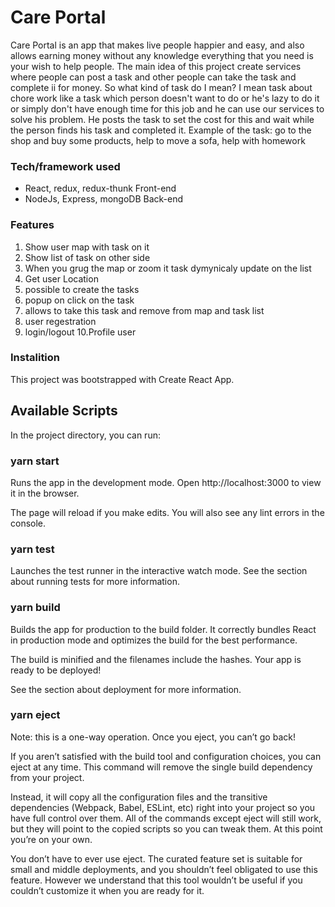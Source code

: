 # Care Portal
Care Portal is an app that makes live people happier and easy, and also allows earning money without any knowledge everything that you need is your wish to help people. The main idea of this project create services where people can post a task and other people can take the task and complete ii for money. So what kind of task do I mean? I mean task about chore work like a task which person doesn't want to do or he's lazy to do it or simply don't have enough time for this job and he can use our services to solve his problem. He posts the task to set the cost for this and wait while the person finds his task and completed it. Example of the task: go to the shop and buy some products, help to move a sofa, help with homework
### Tech/framework used
- React, redux, redux-thunk  Front-end
- NodeJs, Express, mongoDB  Back-end
### Features
1. Show user map with task on it
2. Show list of task on other side
3. When you grug the map or zoom it task dymynicaly update on the list
4. Get user Location
5. possible to create the tasks
6. popup on click on the task
7. allows to take this task and remove from map and task list
8. user regestration
9. login/logout
10.Profile user

### Instalition
This project was bootstrapped with Create React App.
## Available Scripts

In the project directory, you can run:
### yarn start

Runs the app in the development mode.
Open http://localhost:3000 to view it in the browser.

The page will reload if you make edits.
You will also see any lint errors in the console.

### yarn test

Launches the test runner in the interactive watch mode.
See the section about running tests for more information.

### yarn build

Builds the app for production to the build folder.
It correctly bundles React in production mode and optimizes the build for the best performance.

The build is minified and the filenames include the hashes.
Your app is ready to be deployed!

See the section about deployment for more information.

### yarn eject

Note: this is a one-way operation. Once you eject, you can’t go back!

If you aren’t satisfied with the build tool and configuration choices, you can eject at any time. This command will remove the single build dependency from your project.

Instead, it will copy all the configuration files and the transitive dependencies (Webpack, Babel, ESLint, etc) right into your project so you have full control over them. All of the commands except eject will still work, but they will point to the copied scripts so you can tweak them. At this point you’re on your own.

You don’t have to ever use eject. The curated feature set is suitable for small and middle deployments, and you shouldn’t feel obligated to use this feature. However we understand that this tool wouldn’t be useful if you couldn’t customize it when you are ready for it.

